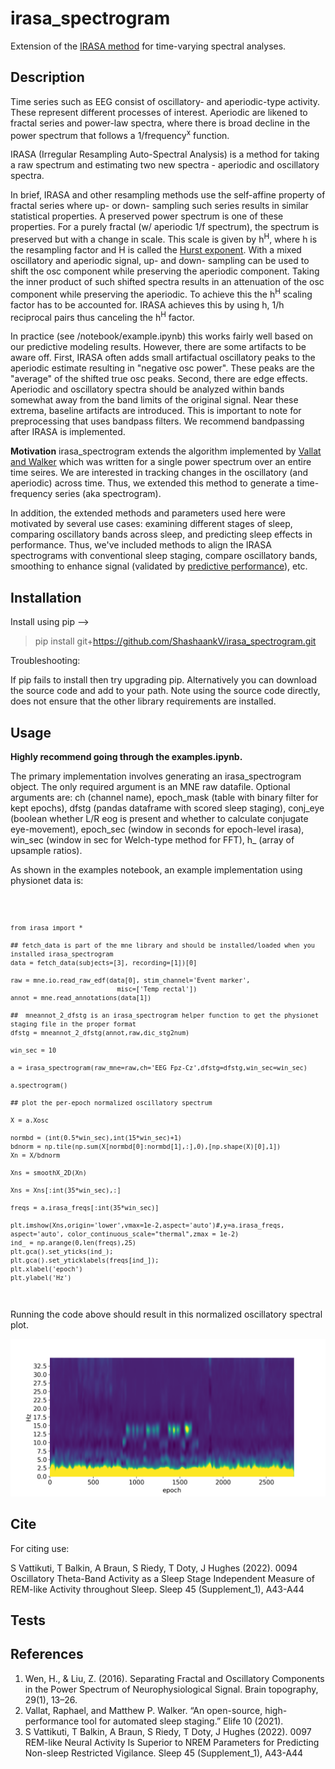 # irasa_spectrogram

Extension of the [IRASA method](#refs) for time-varying spectral analyses. 

## Description

Time series such as EEG consist of oscillatory- and aperiodic-type activity. These represent different processes of interest. Aperiodic are likened to fractal series and power-law spectra, where there is broad decline in the power spectrum that follows a 1/frequency<sup>x</sup> function. 


IRASA (Irregular Resampling Auto-Spectral Analysis) is a method for taking a raw spectrum and estimating two new spectra - aperiodic and oscillatory spectra. 

In brief, IRASA and other resampling methods use the self-affine property of fractal series where up- or down- sampling such series results in similar statistical properties. A preserved power spectrum is one of these properties. For a purely fractal (w/ aperiodic 1/f spectrum), the spectrum is preserved but with a change in scale. This scale is given by h<sup>H</sup>, where h is the resampling factor and H is called the <a href=https://en.wikipedia.org/wiki/Hurst_exponent target="_blank"></href> Hurst exponent</a>. With a mixed oscillatory and aperiodic signal, up- and down- sampling can be used to shift the osc component while preserving the aperiodic component. Taking the inner product of such shifted spectra results in an attenuation of the osc component while preserving the aperiodic. To achieve this the h<sup>H</sup> scaling factor has to be accounted for. IRASA achieves this by using h, 1/h reciprocal pairs thus canceling the h<sup>H</sup> factor. 

In practice (see /notebook/example.ipynb) this works fairly well based on our predictive modeling results. However, there are some artifacts to be aware off. First, IRASA often adds small artifactual oscillatory peaks to the aperiodic estimate resulting in "negative osc power". These peaks are the "average" of the shifted true osc peaks. Second, there are edge effects. Aperiodic and oscillatory spectra should be analyzed within bands somewhat away from the band limits of the original signal. Near these extrema, baseline artifacts are introduced. This is important to note for preprocessing that uses bandpass filters. We recommend bandpassing after IRASA is implemented.  

<b>Motivation</b> <it>irasa_spectrogram</it> extends the algorithm implemented by [Vallat and Walker](#refs) which was written for a single power spectrum over an entire time seires. We are interested in tracking changes in the oscillatory (and aperiodic) across time. Thus, we extended this method to generate a time-frequency series (aka spectrogram). 
<!-- [insert figure] -->

In addition, the extended methods and parameters used here were motivated by several use cases: examining different stages of sleep, comparing oscillatory bands across sleep, and predicting sleep effects in performance. Thus, we've included methods to align the IRASA spectrograms with conventional sleep staging, compare oscillatory bands, smoothing to enhance signal (validated by [predictive performance](#refs)), etc.  




<!-- ## Table of Contents -->

<!-- If your README is long, add a table of contents to make it easy for users to find what they need. -->
<!-- 
- [Installation](#installation)
- [Usage](#usage)
- - [Cite](#refs)
- [References](#refs) -->



## Installation

<!-- What are the steps required to install your project? Provide a step-by-step description of how to get the development environment running. -->

Install using pip -->
> pip install git+https://github.com/ShashaankV/irasa_spectrogram.git

Troubleshooting:

If pip fails to install then try upgrading pip. Alternatively you can download the source code and add to your path. Note using the source code directly, does not ensure that the other library requirements are installed. 

## Usage

<!-- Provide instructions and examples for use. Include screenshots as needed.

To add a screenshot, create an `assets/images` folder in your repository and upload your screenshot to it. Then, using the relative filepath, add it to your README using the following syntax:

    ```md
    ![alt text](assets/images/screenshot.png) -->

<b>Highly recommend going through the examples.ipynb.</b>

The primary implementation involves generating an irasa_spectrogram object. The only required argument is an MNE raw datafile. Optional arguments are:  ch (channel name), epoch_mask (table with binary filter for kept epochs), dfstg (pandas dataframe with scored sleep staging), conj_eye (boolean whether L/R eog is present and whether to calculate conjugate eye-movement), epoch_sec (window in seconds for epoch-level irasa), win_sec (window in sec for Welch-type method for FFT), h_ (array of upsample ratios).

As shown in the examples notebook, an example implementation using physionet data is:

<code>
    
    from irasa import *
    
    ## fetch_data is part of the mne library and should be installed/loaded when you installed irasa_spectrogram
    data = fetch_data(subjects=[3], recording=[1])[0]

    raw = mne.io.read_raw_edf(data[0], stim_channel='Event marker',
                                misc=['Temp rectal'])
    annot = mne.read_annotations(data[1])

    ##  mneannot_2_dfstg is an irasa_spectrogram helper function to get the physionet staging file in the proper format   
    dfstg = mneannot_2_dfstg(annot,raw,dic_stg2num)

    win_sec = 10

    a = irasa_spectrogram(raw_mne=raw,ch='EEG Fpz-Cz',dfstg=dfstg,win_sec=win_sec)

    a.spectrogram()
    
    ## plot the per-epoch normalized oscillatory spectrum
    
    X = a.Xosc

    normbd = (int(0.5*win_sec),int(15*win_sec)+1)
    bdnorm = np.tile(np.sum(X[normbd[0]:normbd[1],:],0),[np.shape(X)[0],1])
    Xn = X/bdnorm

    Xns = smoothX_2D(Xn)

    Xns = Xns[:int(35*win_sec),:]

    freqs = a.irasa_freqs[:int(35*win_sec)]

    plt.imshow(Xns,origin='lower',vmax=1e-2,aspect='auto')#,y=a.irasa_freqs, aspect='auto', color_continuous_scale="thermal",zmax = 1e-2)
    ind_ = np.arange(0,len(freqs),25)
    plt.gca().set_yticks(ind_);
    plt.gca().set_yticklabels(freqs[ind_]);
    plt.xlabel('epoch')
    plt.ylabel('Hz')
    


</code>

Running the code above should result in this normalized oscillatory spectral plot.

![alt text](https://github.com/ShashaankV/irasa_spectrogram/blob/main/figures/norm_irasa_spec.png)

## Cite

For citing use:

S Vattikuti, T Balkin, A Braun, S Riedy, T Doty, J Hughes (2022). 0094 Oscillatory Theta-Band Activity as a Sleep Stage Independent Measure of REM-like Activity throughout Sleep. Sleep 45 (Supplement_1), A43-A44

## Tests


## References

1. Wen, H., & Liu, Z. (2016). Separating Fractal and Oscillatory Components in the Power Spectrum of Neurophysiological Signal. Brain topography, 29(1), 13–26. 
2. Vallat, Raphael, and Matthew P. Walker. “An open-source, high-performance tool for automated sleep staging.” Elife 10 (2021). 
3. S Vattikuti, T Balkin, A Braun, S Riedy, T Doty, J Hughes (2022). 0097 REM-like Neural Activity Is Superior to NREM Parameters for Predicting Non-sleep Restricted Vigilance. Sleep 45 (Supplement_1), A43-A44



